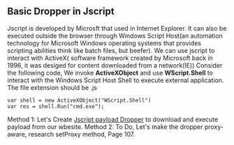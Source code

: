 ## Basic Dropper in Jscript
Jscript is developed by Microsft that used in Internet Explorer. It can also be executed outside the browser through Windows Script Host(an automation technology for Microsoft Windows operating systems that provides scripting abilities think like batch files, but beefer).
We can use jscript to interact with ActiveX( software framework created by Microsoft back in 1996, it was desiged for content downloaded from a network(IE)) Consider the following code, We invoke **ActiveXObject** and use **WScript.Shell** to interact with the Windows Script Host Shell to execute external application. The file extension should be .js

```
var shell = new ActiveXObject("WScript.Shell")
var res = shell.Run("cmd.exe");
```

Method 1: Let's Create [Jscript payload Dropper](/ClientSideWithWindowsScriptHost/JscriptPayloadDropper.js) to download and execute payload from our wbesite.
Method 2: To Do, Let's make the dropper proxy-aware, research setProxy method, Page 107.
